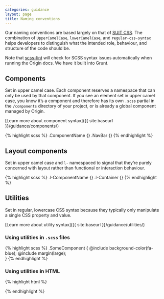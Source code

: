```yaml
---
categories: guidance
layout: page
title: Naming conventions
---
```


Our naming conventions are based largely on that of [SUIT CSS](https://suitcss.github.io/). The combination of `UpperCamelCase`, `lowerCamelCase`, and `regular-css-syntax` helps developers to distinguish what the intended role, behaviour, and structure of the code should be.

Note that [scss-lint](https://github.com/brigade/scss-lint) will check for SCSS syntax issues automatically when running the Origin docs. We have it built into Grunt.

## Components
Set in upper camel case. Each component reserves a namespace that can only be used by that component. If you see an element set in upper camel case, you know it’s a component and therefore has its own `.scss` partial in the `/components` directory of your project, or is already a global component managed by Origin.

[Learn more about component syntax]({{ site.baseurl }}/guidance/components/)

{% highlight scss %}
.ComponentName {}
.NavBar {}
{% endhighlight %}


## Layout components
Set in upper camel case and `l-` namespaced to signal that they’re purely concerned with layout rather than functional or interaction behaviour.

{% highlight scss %}
.l-ComponentName {}
.l-Container {}
{% endhighlight %}


## Utilities
Set in regular, lowercase CSS syntax because they typically only manipulate a single CSS property and value.

[Learn more about utility syntax]({{ site.baseurl }}/guidance/utilities/)

### Using utilities in `.scss` files
{% highlight scss %}
.SomeComponent {
  @include background-color(fa-blue);
  @include margin(large);  
}
{% endhighlight %}

### Using utilities in HTML
{% highlight html %}
<div class="u-background-color--fa-blue u-margin--large"></div>
{% endhighlight %}

